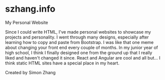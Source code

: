 # szhang.info

My Personal Website

Since I could write HTML, I've made personal websites to showcase my projects and personality. I went through many designs, especially after learning how to copy and paste from Bootstrap. I was like that one meme about changing your front end every couple of months. In my junior year of high school, I think I finally designed one from the ground up that I really liked and haven't changed it since. React and Angular are cool and all but... I think static HTML sites have a special place in my heart.

Created by Simon Zhang
